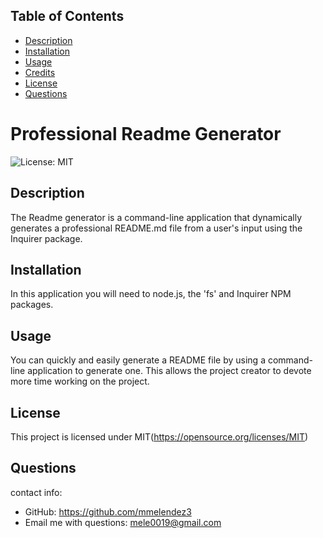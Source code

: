 ## Table of Contents 

  
  * [Description](#description)
  * [Installation](#installation)
  * [Usage](#usage)
  * [Credits](#credits)
  * [License](#license)
  * [Questions](#questions)
    
  
# Professional Readme Generator
![License: MIT](https://img.shields.io/badge/License-MIT-yellow.svg)

## Description
The Readme generator is a command-line application that dynamically generates a professional README.md file from a user's input using the Inquirer package.


## Installation
In this application you will need to node.js, the 'fs' and Inquirer NPM packages.


## Usage 
You can quickly and easily generate a README file by using a command-line application to generate one. This allows the project creator to devote more time working on the project.


## License
This project is licensed under MIT(https://opensource.org/licenses/MIT)



## Questions

contact info:
  - GitHub: https://github.com/mmelendez3
  - Email me with questions: mele0019@gmail.com

